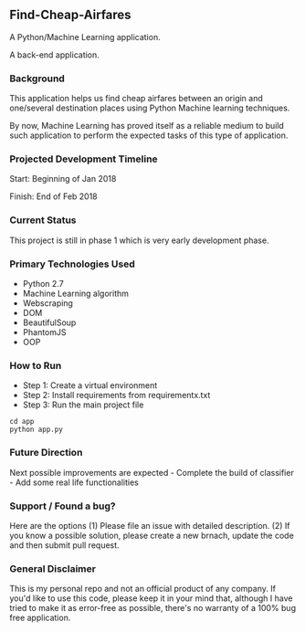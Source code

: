 <!--[![HitCount](http://hits.dwyl.io/arifulhaqueuc/Find-Cheap-Airfares.svg)](http://hits.dwyl.io/arifulhaqueuc/Find-Cheap-Airfares)
-->

## Find-Cheap-Airfares
A Python/Machine Learning application.

A back-end application. 

### Background
This application helps us find cheap airfares between an origin and one/several destination places using Python Machine learning techniques.

By now, Machine Learning has proved itself as a reliable medium to build such application to perform the expected tasks of this type of application. 


### Projected Development Timeline

Start: Beginning of Jan 2018

Finish: End of Feb 2018


### Current Status
This project is still in phase 1 which is very early development phase. 


### Primary Technologies Used
  - Python 2.7
  - Machine Learning algorithm
  - Webscraping
  - DOM
  - BeautifulSoup
  - PhantomJS
  - OOP


### How to Run
- Step 1: Create a virtual environment
- Step 2: Install requirements from requirementx.txt
- Step 3: Run the main project file
```
cd app
python app.py
```

### Future Direction
Next possible improvements are expected
	- Complete the build of classifier
	- Add some real life functionalities


### Support / Found a bug?
Here are the options
  (1) Please file an issue with detailed description.
  (2) If you know a possible solution, please create a new brnach, update the code and then submit pull request.

  
### General Disclaimer 
This is my personal repo and not an official product of any company. If you'd like to use this code, please keep it in your mind that, although I have tried to make it as error-free as possible, there's no warranty of a 100% bug free application. 
